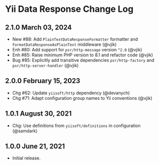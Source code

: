 # Yii Data Response Change Log

## 2.1.0 March 03, 2024

- New #88: Add `PlainTextDataResponseFormatter` formatter and `FormatDataResponseAsPlainText` middleware (@vjik)
- Enh #80: Add support for `psr/http-message` version `^2.0` (@vjik)
- Enh #85: Raise minimum PHP version to 8.1 and refactor code (@vjik)
- Bug #85: Explicitly add transitive dependencies `psr/http-factory` and `psr/http-server-handler` (@vjik)

## 2.0.0 February 15, 2023

- Chg #62: Update `yiisoft/http` dependency (@devanych)
- Chg #71: Adapt configuration group names to Yii conventions (@vjik)

## 1.0.1 August 30, 2021

- Chg: Use definitions from `yiisoft/definitions` in configuration (@samdark)

## 1.0.0 June 21, 2021

- Initial release.
